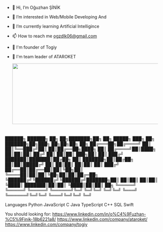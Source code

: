 - 👋 Hi, I’m Oğuzhan ŞİNİK
- 👀 I’m interested in Web/Mobile Developing And 
- 🌱 I’m currently learning Artificial Intelligince
- 📫 How to reach me ogzdlk06@gmail.com
- 💼 I'm founder of Togiy 
- 🚀 I'm team leader of ATAROKET

  <img src="https://i.giphy.com/media/ko7twHhomhk8E/giphy.webp" width="1000" height="200" align="center"/>

  <h1 align="center">

 ██████╗  ██████╗ ██╗   ██╗███████╗██╗  ██╗ █████╗ ███╗   ██╗    ███████╗██╗███╗   ██╗██╗██╗  ██╗
██╔═══██╗██╔════╝ ██║   ██║╚══███╔╝██║  ██║██╔══██╗████╗  ██║    ██╔════╝██║████╗  ██║██║██║ ██╔╝
██║   ██║██║  ███╗██║   ██║  ███╔╝ ███████║███████║██╔██╗ ██║    ███████╗██║██╔██╗ ██║██║█████╔╝ 
██║   ██║██║   ██║██║   ██║ ███╔╝  ██╔══██║██╔══██║██║╚██╗██║    ╚════██║██║██║╚██╗██║██║██╔═██╗ 
╚██████╔╝╚██████╔╝╚██████╔╝███████╗██║  ██║██║  ██║██║ ╚████║    ███████║██║██║ ╚████║██║██║  ██╗
 ╚═════╝  ╚═════╝  ╚═════╝ ╚══════╝╚═╝  ╚═╝╚═╝  ╚═╝╚═╝  ╚═══╝    ╚══════╝╚═╝╚═╝  ╚═══╝╚═╝╚═╝  ╚═╝
                                                                                                 
</h1>
Languages
Python JavaScript C Java TypeScript C++ SQL Swift

You should looking for:
https://www.linkedin.com/in/o%C4%9Fuzhan-%C5%9Finik-18b6221a8/
https://www.linkedin.com/company/ataroket/
https://www.linkedin.com/company/togiy


